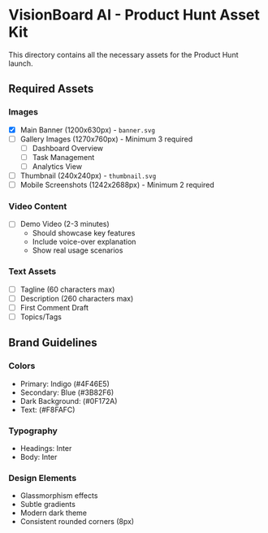 # VisionBoard AI - Product Hunt Asset Kit

This directory contains all the necessary assets for the Product Hunt launch.

## Required Assets

### Images
- [x] Main Banner (1200x630px) - `banner.svg`
- [ ] Gallery Images (1270x760px) - Minimum 3 required
  - [ ] Dashboard Overview
  - [ ] Task Management
  - [ ] Analytics View
- [ ] Thumbnail (240x240px) - `thumbnail.svg`
- [ ] Mobile Screenshots (1242x2688px) - Minimum 2 required

### Video Content
- [ ] Demo Video (2-3 minutes)
  - Should showcase key features
  - Include voice-over explanation
  - Show real usage scenarios

### Text Assets
- [ ] Tagline (60 characters max)
- [ ] Description (260 characters max)
- [ ] First Comment Draft
- [ ] Topics/Tags

## Brand Guidelines

### Colors
- Primary: Indigo (#4F46E5)
- Secondary: Blue (#3B82F6)
- Dark Background: (#0F172A)
- Text: (#F8FAFC)

### Typography
- Headings: Inter
- Body: Inter

### Design Elements
- Glassmorphism effects
- Subtle gradients
- Modern dark theme
- Consistent rounded corners (8px) 